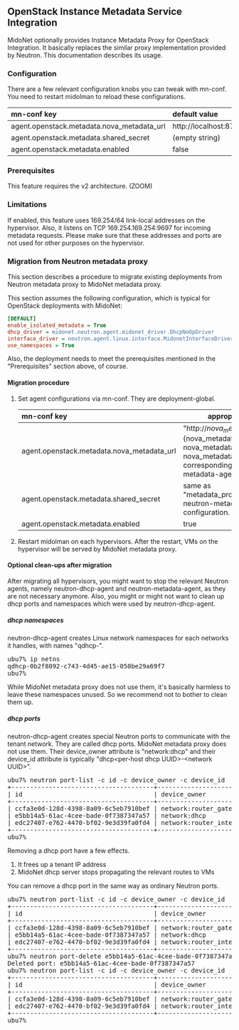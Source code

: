 ## OpenStack Instance Metadata Service Integration

MidoNet optionally provides Instance Metadata Proxy for OpenStack Integration.
It basically replaces the similar proxy implementation provided by Neutron.
This documentation describes its usage.

### Configuration

There are a few relevant configuration knobs you can tweak with mn-conf.
You need to restart midolman to reload these configurations.

|mn-conf key                               |default value        |
|:-----------------------------------------|:--------------------|
|agent.openstack.metadata.nova_metadata_url|http://localhost:8775|
|agent.openstack.metadata.shared_secret    |(empty string)       |
|agent.openstack.metadata.enabled          |false                |

### Prerequisites

This feature requires the v2 architecture. (ZOOM)

### Limitations

If enabled, this feature uses 169.254/64 link-local addresses on
the hypervisor.  Also, it listens on TCP 169.254.169.254:9697 for
incoming metadata requests.
Please make sure that these addresses and ports are not used for
other purposes on the hypervisor.

### Migration from Neutron metadata proxy

This section describes a procedure to migrate existing deployments
from Neutron metadata proxy to MidoNet metadata proxy.

This section assumes the following configuration, which is typical
for OpenStack deployments with MidoNet:

```ini
[DEFAULT]
enable_isolated_metadata = True
dhcp_driver = midonet.neutron.agent.midonet_driver.DhcpNoOpDriver
interface_driver = neutron.agent.linux.interface.MidonetInterfaceDriver
use_namespaces = True
```

Also, the deployment needs to meet the prerequisites mentioned
in the "Prerequisites" section above, of course.

#### Migration procedure

1. Set agent configurations via mn-conf.  They are deployment-global.

    |mn-conf key                               |appropriate value|
    |:-----------------------------------------|-----------------|
    |agent.openstack.metadata.nova_metadata_url|"http://${nova_metadata_ip}:${nova_metadata_port}" where nova_metadata_ip and nova_metadata_port are the corresponding neutron-metadata-agent configuration.|
    |agent.openstack.metadata.shared_secret    |same as "metadata_proxy_shared_secret" neutron-metadata-agent configuration.|
    |agent.openstack.metadata.enabled          |true             |

2. Restart midolman on each hypervisors.  After the restart, VMs on
  the hypervisor will be served by MidoNet metadata proxy.

#### Optional clean-ups after migration

After migrating all hypervisors, you might want to stop the relevant
Neutron agents, namely neutron-dhcp-agent and neutron-metadata-agent,
as they are not necessary anymore.  Also, you might or might not want
to clean up dhcp ports and namespaces which were used by
neutron-dhcp-agent.

##### dhcp namespaces

neutron-dhcp-agent creates Linux network namespaces for each networks
it handles, with names "qdhcp-<network UUID>".

<pre>
ubu7% ip netns
qdhcp-0b2f8092-c743-4d45-ae15-050be29a69f7
ubu7%
</pre>

While MidoNet metadata proxy does not use them, it's basically harmless
to leave these namespaces unused.  So we recommend not to bother to
clean them up.

##### dhcp ports

neutron-dhcp-agent creates special Neutron ports to communicate
with the tenant network.  They are called dhcp ports.
MidoNet metadata proxy does not use them.
Their device_owner attribute is "network:dhcp" and their device_id
attribute is typically "dhcp\<per-host dhcp UUID\>-\<network UUID\>".

<pre>
ubu7% neutron port-list -c id -c device_owner -c device_id
+--------------------------------------+--------------------------+-------------------------------------------------------------------------------+
| id                                   | device_owner             | device_id                                                                     |
+--------------------------------------+--------------------------+-------------------------------------------------------------------------------+
| ccfa3e0d-128d-4398-8a09-6c5eb7910bef | network:router_gateway   | 00fb5964-6d1a-405b-9323-2b2a11767123                                          |
| e5bb14a5-61ac-4cee-bade-0f7387347a57 | network:dhcp             | dhcp095f38d1-980c-5aba-abfc-1746cd3f9a24-0b2f8092-c743-4d45-ae15-050be29a69f7 |
| edc27407-e762-4470-bf02-9e3d39fa0fd4 | network:router_interface | 00fb5964-6d1a-405b-9323-2b2a11767123                                          |
+--------------------------------------+--------------------------+-------------------------------------------------------------------------------+
ubu7%
</pre>

Removing a dhcp port have a few effects.

1. It frees up a tenant IP address
2. MidoNet dhcp server stops propagating the relevant routes to VMs

You can remove a dhcp port in the same way as ordinary Neutron ports.

<pre>
ubu7% neutron port-list -c id -c device_owner -c device_id
+--------------------------------------+--------------------------+-------------------------------------------------------------------------------+
| id                                   | device_owner             | device_id                                                                     |
+--------------------------------------+--------------------------+-------------------------------------------------------------------------------+
| ccfa3e0d-128d-4398-8a09-6c5eb7910bef | network:router_gateway   | 00fb5964-6d1a-405b-9323-2b2a11767123                                          |
| e5bb14a5-61ac-4cee-bade-0f7387347a57 | network:dhcp             | dhcp095f38d1-980c-5aba-abfc-1746cd3f9a24-0b2f8092-c743-4d45-ae15-050be29a69f7 |
| edc27407-e762-4470-bf02-9e3d39fa0fd4 | network:router_interface | 00fb5964-6d1a-405b-9323-2b2a11767123                                          |
+--------------------------------------+--------------------------+-------------------------------------------------------------------------------+
ubu7% neutron port-delete e5bb14a5-61ac-4cee-bade-0f7387347a57
Deleted port: e5bb14a5-61ac-4cee-bade-0f7387347a57
ubu7% neutron port-list -c id -c device_owner -c device_id
+--------------------------------------+--------------------------+--------------------------------------+
| id                                   | device_owner             | device_id                            |
+--------------------------------------+--------------------------+--------------------------------------+
| ccfa3e0d-128d-4398-8a09-6c5eb7910bef | network:router_gateway   | 00fb5964-6d1a-405b-9323-2b2a11767123 |
| edc27407-e762-4470-bf02-9e3d39fa0fd4 | network:router_interface | 00fb5964-6d1a-405b-9323-2b2a11767123 |
+--------------------------------------+--------------------------+--------------------------------------+
ubu7%
</pre>
